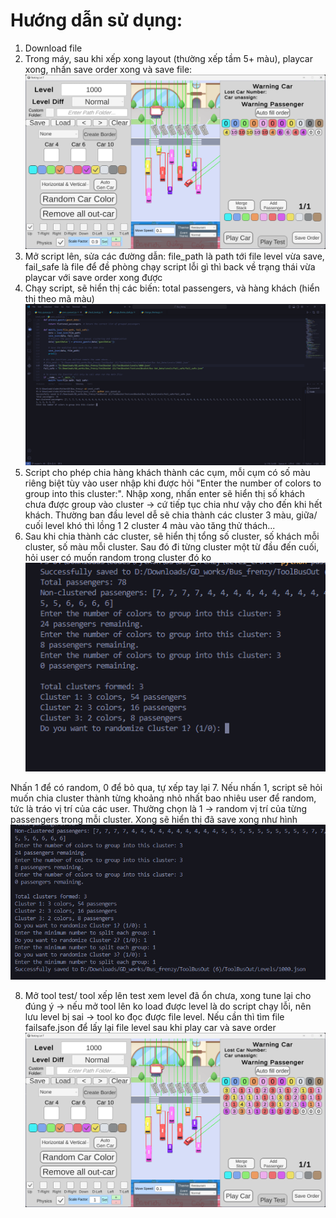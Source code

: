 # Hướng dẫn sử dụng:

1. Download file
2. Trong máy, sau khi xếp xong layout (thường xếp tầm 5+ màu), playcar xong, nhấn save order xong và save file:
![Xếp level](Images/playcar.png)
3. Mở script lên, sửa các đường dẫn: file_path là path tới file level vừa save, fail_safe là file để đề phòng chạy script lỗi gì thì back về trạng thái vừa playcar với save order xong được
4. Chạy script, sẽ hiển thị các biến: total passengers, và hàng khách (hiển thị theo mã màu)
![Xếp level](Images/run_file.png)
5. Script cho phép chia hàng khách thành các cụm, mỗi cụm có số màu riêng biệt tùy vào user nhập khi được hỏi "Enter the number of colors to group into this cluster:". Nhập xong, nhấn enter sẽ hiển thị số khách chưa được group vào cluster -> cứ tiếp tục chia như vậy cho đến khi hết khách. Thường ban đầu level dễ sẽ chia thành các cluster 3 màu, giữa/ cuối level khó thì lồng 1 2 cluster 4 màu vào tăng thử thách...
6. Sau khi chia thành các cluster, sẽ hiển thị tổng số cluster, số khách mỗi cluster, số màu mỗi cluster. Sau đó đi từng cluster một từ đầu đến cuối, hỏi user có muốn random trong cluster đó ko
![Xếp level](Images/almost_done.png)

Nhấn 1 để có random, 0 để bỏ qua, tự xếp tay lại
7. Nếu nhấn 1, script sẽ hỏi muốn chia cluster thành từng khoảng nhỏ nhất bao nhiêu user để random, tức là tráo vị trí của các user. Thường chọn là 1 -> random vị trí của từng passengers trong mỗi cluster. Xong sẽ hiển thị đã save xong như hình
![Xếp level](Images/done.png)

8. Mở tool test/ tool xếp lên test xem level đã ổn chưa, xong tune lại cho đúng ý -> nếu mở tool lên ko load được level là do script chạy lỗi, nên lưu level bị sai -> tool ko đọc được file level. Nếu cần thì tìm file failsafe.json để lấy lại file level sau khi play car và save order
![Xếp level](Images/weregood.png)
